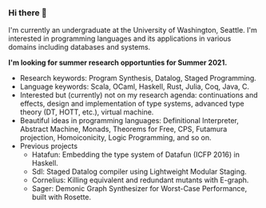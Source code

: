 ### Hi there 👋

I'm currently an undergraduate at the University of Washington, Seattle. I'm interested in programming languages and its applications in various domains including databases and systems.

**I'm looking for summer research opportunties for Summer 2021.**

- Research keywords: Program Synthesis, Datalog, Staged Programming.
- Language keywords: Scala, OCaml, Haskell, Rust, Julia, Coq, Java, C.
- Interested but (currently) not on my research agenda: continuations and effects, design and implementation of type systems, advanced type theory (DT, HOTT, etc.), virtual machine.
- Beautiful ideas in programming languages: Definitional Interpreter, Abstract Machine, Monads, Theorems for Free, CPS, Futamura projection, Homoiconicity, Logic Programming, and so on.
- Previous projects
  - Hatafun: Embedding the type system of Datafun (ICFP 2016) in Haskell.
  - Sdl: Staged Datalog compiler using Lightweight Modular Staging.
  - Cornelius: Killing equivalent and redundant mutants with E-graph.
  - Sager: Demonic Graph Synthesizer for Worst-Case Performance, built with Rosette.
  
 
<!--
**yihozhang/yihozhang** is a ✨ _special_ ✨ repository because its `README.md` (this file) appears on your GitHub profile.

Here are some ideas to get you started:

- 🔭 I’m currently working on ...
- 🌱 I’m currently learning ...
- 👯 I’m looking to collaborate on ...
- 🤔 I’m looking for help with ...
- 💬 Ask me about ...
- 📫 How to reach me: ...
- 😄 Pronouns: ...
- ⚡ Fun fact: ...
-->
